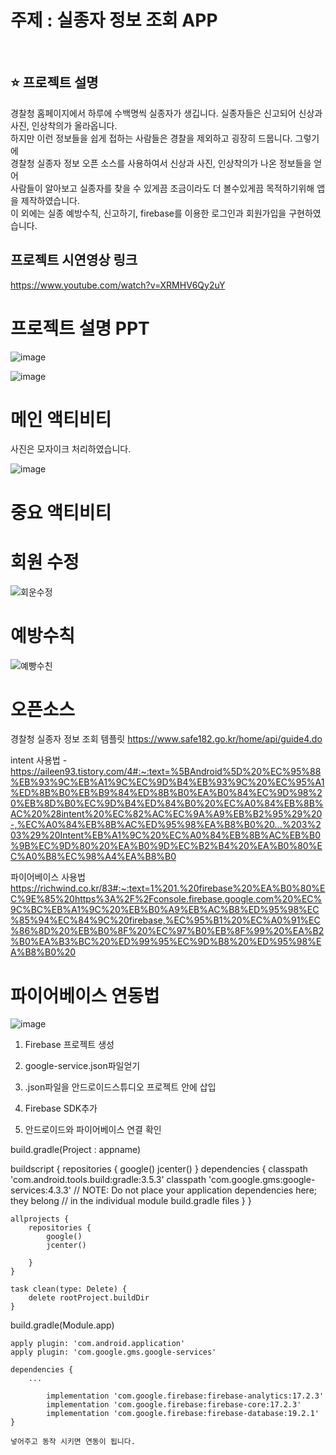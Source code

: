 # 주제 : 실종자 정보 조회 APP 

<br>

## ⭐ 프로젝트 설명 ##
경찰청 홈페이지에서 하루에 수백명씩 실종자가 생깁니다. 실종자들은 신고되어 신상과 사진, 인상착의가 올라옵니다. <br>
하지만 이런 정보들을 쉽게 접하는 사람들은 경찰을 제외하고 굉장히 드뭅니다. 그렇기에 <br>
경찰청 실종자 정보 오픈 소스를 사용하여서 신상과 사진, 인상착의가 나온 정보들을 얻어 <br>
사람들이 알아보고 실종자를 찾을 수 있게끔 조금이라도 더 볼수있게끔 목적하기위해 앱을 제작하였습니다. <br>
이 외에는 실종 예방수칙, 신고하기, firebase를 이용한 로그인과 회원가입을 구현하였습니다. <br>

## 프로젝트 시연영상 링크 ##
https://www.youtube.com/watch?v=XRMHV6Qy2uY
                
# 프로젝트 설명 PPT                
![image](https://github.com/jeongho77/android_FinalPjt/assets/115057094/bdd1e1a6-2ec2-4068-81ae-97ed9fe9d809)

![image](https://github.com/jeongho77/android_FinalPjt/assets/115057094/56c7fb40-9d12-4646-b8f7-bde76504a7a3)


# 메인 액티비티
사진은 모자이크 처리하였습니다.


 ![image](https://github.com/jeongho77/android_FinalPjt/assets/115057094/4c182d39-59ec-4578-a740-ff253a22cb8b)

# 중요 액티비티

# 회원 수정
![회운수정](https://github.com/jeongho77/android_FinalPjt/assets/115057094/13f28135-57f4-407e-86d1-414e0fb1399a)

# 예방수칙
![예빵수친](https://github.com/jeongho77/android_FinalPjt/assets/115057094/b0c83468-a25f-4ff6-b0aa-6810523a00ae)

# 오픈소스
경찰청 실종자 정보 조회 템플릿 https://www.safe182.go.kr/home/api/guide4.do

intent 사용법 - https://aileen93.tistory.com/4#:~:text=%5BAndroid%5D%20%EC%95%88%EB%93%9C%EB%A1%9C%EC%9D%B4%EB%93%9C%20%EC%95%A1%ED%8B%B0%EB%B9%84%ED%8B%B0%EA%B0%84%EC%9D%98%20%EB%8D%B0%EC%9D%B4%ED%84%B0%20%EC%A0%84%EB%8B%AC%20%28intent%20%EC%82%AC%EC%9A%A9%EB%B2%95%29%20-,%EC%A0%84%EB%8B%AC%ED%95%98%EA%B8%B0%20...%203%203%29%20Intent%EB%A1%9C%20%EC%A0%84%EB%8B%AC%EB%B0%9B%EC%9D%80%20%EA%B0%9D%EC%B2%B4%20%EA%B0%80%EC%A0%B8%EC%98%A4%EA%B8%B0

파이어베이스 사용법
https://richwind.co.kr/83#:~:text=1%201.%20firebase%20%EA%B0%80%EC%9E%85%20https%3A%2F%2Fconsole.firebase.google.com%20%EC%9C%BC%EB%A1%9C%20%EB%B0%A9%EB%AC%B8%ED%95%98%EC%85%94%EC%84%9C%20firebase,%EC%95%B1%20%EC%A0%91%EC%86%8D%20%EB%B0%8F%20%EC%97%B0%EB%8F%99%20%EA%B2%B0%EA%B3%BC%20%ED%99%95%EC%9D%B8%20%ED%95%98%EA%B8%B0%20

# 파이어베이스 연동법
![image](https://github.com/jeongho77/android_FinalPjt/assets/115057094/c2b4303c-93ff-46c3-aab3-af29c32d7294)

   1. Firebase 프로젝트 생성 
   
   2. google-service.json파일얻기
   
   3. .json파일을 안드로이드스튜디오 프로젝트 안에 삽입 
   
   4. Firebase SDK추가
   
   5. 안드로이드와 파이어베이스 연결 확인

  build.gradle(Project : appname)

    
buildscript {
        repositories {
            google()
            jcenter()
        }
        dependencies {
            classpath 'com.android.tools.build:gradle:3.5.3'
            classpath 'com.google.gms:google-services:4.3.3'
            // NOTE: Do not place your application dependencies here; they belong
            // in the individual module build.gradle files
        }
    }
    
    allprojects {
        repositories {
            google()
            jcenter()
            
        }
    }
    
    task clean(type: Delete) {
        delete rootProject.buildDir
    }
    
 

build.gradle(Module.app)

    
    apply plugin: 'com.android.application'
    apply plugin: 'com.google.gms.google-services'
    
    dependencies {
    	...
        
            implementation 'com.google.firebase:firebase-analytics:17.2.3'
            implementation 'com.google.firebase:firebase-core:17.2.3'
            implementation 'com.google.firebase:firebase-database:19.2.1'
    }
    
    넣어주고 동작 시키면 연동이 됩니다.



